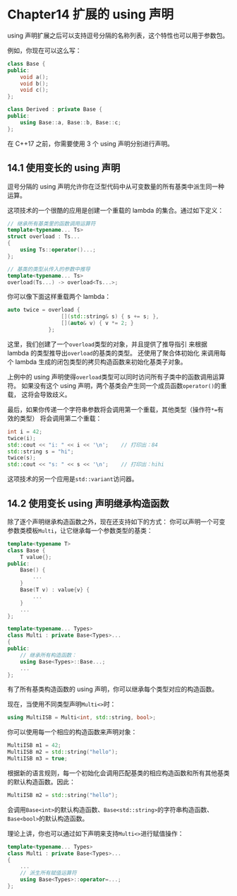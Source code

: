 # Chapter14 扩展的 using 声明

using 声明扩展之后可以支持逗号分隔的名称列表，这个特性也可以用于参数包。

例如，你现在可以这么写：

```cpp
class Base {
public:
    void a();
    void b();
    void c();
};

class Derived : private Base {
public:
    using Base::a, Base::b, Base::c;
};
```

在 C++17 之前，你需要使用 3 个 using 声明分别进行声明。

## 14.1 使用变长的 using 声明

逗号分隔的 using 声明允许你在泛型代码中从可变数量的所有基类中派生同一种运算。

这项技术的一个很酷的应用是创建一个重载的 lambda 的集合。通过如下定义：

```cpp
// 继承所有基类里的函数调用运算符
template<typename... Ts>
struct overload : Ts...
{
    using Ts::operator()...;
};

// 基类的类型从传入的参数中推导
template<typename... Ts>
overload(Ts...) -> overload<Ts...>;
```

你可以像下面这样重载两个 lambda：

```cpp
auto twice = overload {
                 [](std::string& s) { s += s; },
                 [](auto& v) { v *= 2; }
             };
```

这里，我们创建了一个`overload`类型的对象，并且提供了推导指引
来根据 lambda 的类型推导出`overload`的基类的类型。
还使用了聚合体初始化
来调用每个 lambda 生成的闭包类型的拷贝构造函数来初始化基类子对象。

上例中的 using 声明使得`overload`类型可以同时访问所有子类中的函数调用运算符。
如果没有这个 using 声明，两个基类会产生同一个成员函数`operator()`的重载，
这将会导致歧义。

最后，如果你传递一个字符串参数将会调用第一个重载，其他类型（操作符`*=`有效的类型）
将会调用第二个重载：

```cpp
int i = 42;
twice(i);
std::cout << "i: " << i << '\n';    // 打印出：84
std::string s = "hi";
twice(s);
std::cout << "s: " << s << '\n';    // 打印出：hihi
```

这项技术的另一个应用是`std::variant`访问器。

## 14.2 使用变长 using 声明继承构造函数

除了逐个声明继承构造函数之外，现在还支持如下的方式：
你可以声明一个可变参数类模板`Multi`，让它继承每一个参数类型的基类：

```cpp
template<typename T>
class Base {
    T value{};
public:
    Base() {
        ...
    }
    Base(T v) : value{v} {
        ...
    }
    ...
};

template<typename... Types>
class Multi : private Base<Types>...
{
public:
    // 继承所有构造函数：
    using Base<Types>::Base...;
    ...
};
```

有了所有基类构造函数的 using 声明，你可以继承每个类型对应的构造函数。

现在，当使用不同类型声明`Multi<>`时：

```cpp
using MultiISB = Multi<int, std::string, bool>;
```

你可以使用每一个相应的构造函数来声明对象：

```cpp
MultiISB m1 = 42;
MultiISB m2 = std::string("hello");
MultiISB m3 = true;
```

根据新的语言规则，每一个初始化会调用匹配基类的相应构造函数和所有其他基类的默认构造函数。因此：

```cpp
MultiISB m2 = std::string("hello");
```

会调用`Base<int>`的默认构造函数、`Base<std::string>`的字符串构造函数、
`Base<bool>`的默认构造函数。

理论上讲，你也可以通过如下声明来支持`Multi<>`进行赋值操作：

```cpp
template<typename... Types>
class Multi : private Base<Types>...
{
    ...
    // 派生所有赋值运算符
    using Base<Types>::operator=...;
};
```

